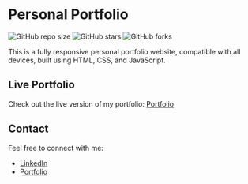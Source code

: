 # Personal Portfolio

![GitHub repo size](https://img.shields.io/github/repo-size/mobeen-01/Portfolio)
![GitHub stars](https://img.shields.io/github/stars/mobeen-01/Portfolio?style=social)
![GitHub forks](https://img.shields.io/github/forks/mobeen-01/Portfolio?style=social)




This is a fully responsive personal portfolio website, compatible with all devices, built using HTML, CSS, and JavaScript.

## Live Portfolio

Check out the live version of my portfolio: [Portfolio](https://mobeen-01.github.io/Portfolio/#)

## Contact

Feel free to connect with me:
- [LinkedIn](https://www.linkedin.com/in/muhammad-mobeen-tahir-81a65929b/)
- [Portfolio](https://mobeen-01.github.io/Portfolio/#)

